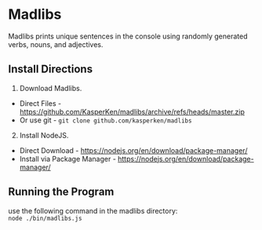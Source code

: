 # Madlibs
Madlibs prints unique sentences in the console using randomly generated verbs, nouns, and adjectives.

## Install Directions
1. Download Madlibs.
* Direct Files - https://github.com/KasperKen/madlibs/archive/refs/heads/master.zip
* Or use git - `git clone github.com/kasperken/madlibs`
2. Install NodeJS.
* Direct Download - https://nodejs.org/en/download/package-manager/ 
* Install via Package Manager - https://nodejs.org/en/download/package-manager/

## Running the Program
use the following command in the madlibs directory:  
`node ./bin/madlibs.js`
